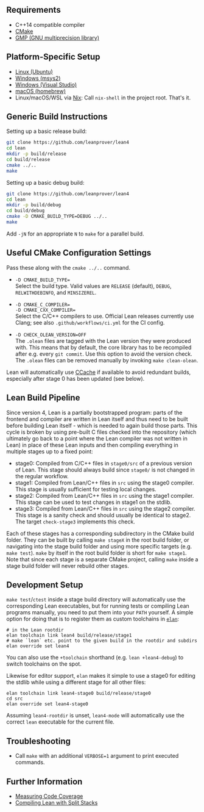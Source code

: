 Requirements
------------

- C++14 compatible compiler
- [CMake](http://www.cmake.org)
- [GMP (GNU multiprecision library)](http://gmplib.org/)

Platform-Specific Setup
-----------------------

- [Linux (Ubuntu)](ubuntu.md)
- [Windows (msys2)](msys2.md)
- [Windows (Visual Studio)](msvc.md)
- [macOS (homebrew)](osx-10.9.md)
- Linux/macOS/WSL via [Nix](https://nixos.org/nix/): Call `nix-shell` in the project root. That's it.

Generic Build Instructions
--------------------------

Setting up a basic release build:

```bash
git clone https://github.com/leanprover/lean4
cd lean
mkdir -p build/release
cd build/release
cmake ../..
make
```

Setting up a basic debug build:

```bash
git clone https://github.com/leanprover/lean4
cd lean
mkdir -p build/debug
cd build/debug
cmake -D CMAKE_BUILD_TYPE=DEBUG ../..
make
```

Add `-jN` for an appropriate `N` to `make` for a parallel build.

Useful CMake Configuration Settings
-----------------------------------

Pass these along with the `cmake ../..` command.

* `-D CMAKE_BUILD_TYPE=`\
  Select the build type. Valid values are `RELEASE` (default), `DEBUG`,
  `RELWITHDEBINFO`, and `MINSIZEREL`.

* `-D CMAKE_C_COMPILER=`\
  `-D CMAKE_CXX_COMPILER=`\
  Select the C/C++ compilers to use. Official Lean releases currently use Clang;
  see also `.github/workflows/ci.yml` for the CI config.

* `-D CHECK_OLEAN_VERSION=OFF`\
  The `.olean` files are tagged with the Lean version they were produced with.
  This means that by default, the core library has to be recompiled after e.g.
  every `git commit`. Use this option to avoid the version check. The `.olean`
  files can be removed manually by invoking `make clean-olean`.

Lean will automatically use [CCache](https://ccache.dev/) if available to avoid
redundant builds, especially after stage 0 has been updated (see below).

Lean Build Pipeline
-------------------

Since version 4, Lean is a partially bootstrapped program: parts of the frontend
and compiler are written in Lean itself and thus need to be built before
building Lean itself - which is needed to again build those parts. This cycle is
broken by using pre-built C files checked into the repository (which ultimately
go back to a point where the Lean compiler was not written in Lean) in place of
these Lean inputs and then compiling everything in multiple stages up to a fixed
point:

* stage0: Compiled from C/C++ files in `stage0/src` of a previous version of Lean.
  This stage should always build since `stage0/` is not changed in the regular
  workflow.
* stage1: Compiled from Lean/C++ files in `src` using the stage0 compiler. This
  stage is usually sufficient for testing local changes.
* stage2: Compiled from Lean/C++ files in `src` using the stage1 compiler. This
  stage can be used to test changes in stage1 on the stdlib.
* stage3: Compiled from Lean/C++ files in `src` using the stage2 compiler. This
  stage is a sanity check and should usually be identical to stage2. The target
  `check-stage3` implements this check.

Each of these stages has a corresponding subdirectory in the CMake build folder.
They can be built by calling `make stageX` in the root build folder, or navigating
into the stage build folder and using more specific targets (e.g. `make test`).
`make` by itself in the root build folder is short for `make stage1`. Note that since
each stage is a separate CMake project, calling `make` inside a stage build folder
will never rebuild other stages.

Development Setup
-----------------

`make test`/`ctest` inside a stage build directory will automatically use the
corresponding Lean executables, but for running tests or compiling Lean programs
manually, you need to put them into your `PATH` yourself. A simple option for doing
that is to register them as custom toolchains in [`elan`](https://github.com/Kha/elan):
```
# in the Lean rootdir
elan toolchain link lean4 build/release/stage1
# make `lean` etc. point to the given build in the rootdir and subdirs
elan override set lean4
```
You can also use the `+toolchain` shorthand (e.g. `lean +lean4-debug`) to switch
toolchains on the spot.

Likewise for editor support, `elan` makes it simple to use a stage0 for editing 
the stdlib while using a different stage for all other files:
```
elan toolchain link lean4-stage0 build/release/stage0
cd src
elan override set lean4-stage0
```
Assuming `lean4-rootdir` is unset, `lean4-mode` will automatically use the
correct `lean` executable for the current file.

Troubleshooting
---------------

* Call `make` with an additional `VERBOSE=1` argument to print executed commands.

Further Information
-------------------

- [Measuring Code Coverage](coverage.md)
- [Compiling Lean with Split Stacks](split-stack.md)
